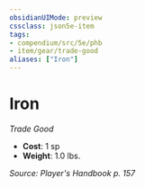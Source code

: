 ```yaml
---
obsidianUIMode: preview
cssclass: json5e-item
tags:
- compendium/src/5e/phb
- item/gear/trade-good
aliases: ["Iron"]
---
```

# Iron
*Trade Good*  

- **Cost**: 1 sp
- **Weight**: 1.0 lbs.

*Source: Player's Handbook p. 157*